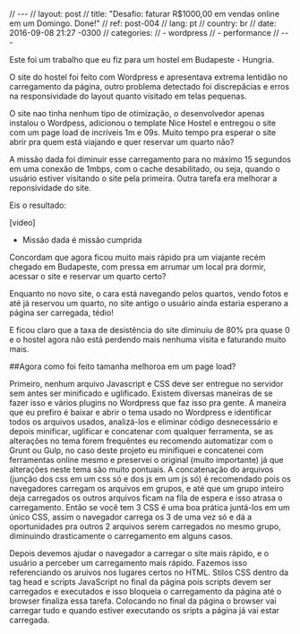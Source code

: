 // ---
// layout: post
// title:  "Desafio: faturar R$1000,00 em vendas online em um Domingo. Done!"
// ref: post-004
// lang: pt
// country: br
// date: 2016-09-08 21:27 -0300
// categories:
//     - wordpress
//     - performance
// ---

Este foi um trabalho que eu fiz para um hostel em Budapeste - Hungria.

O site do hostel foi feito com Wordpress e apresentava extrema lentidão no carregamento da página,
outro problema detectado foi discrepâcias e erros na responsividade do layout quanto visitado em telas pequenas.

O site nao tinha nenhum tipo de otimização, o desenvolvedor apenas instalou o Wordpess, adicionou o template Nice Hostel e entregou
o site com um page load de incríveis 1m e 09s. Muito tempo pra esperar o site abrir pra quem está viajando e quer
reservar um quarto não?

A missão dada foi diminuir esse carregamento para no máximo 15 segundos em uma conexão de 1mbps, com o cache desabilitado,
ou seja, quando o usuário estiver visitando o site pela primeira. Outra tarefa era melhorar a reponsividade do site.

Eis o resultado:

[video]
- Missão dada é missão cumprida

Concordam que agora ficou muito mais rápido pra um viajante recém chegado em Budapeste, com pressa
em arrumar um local pra dormir, acessar o site e reservar um quarto certo?

Enquanto no novo site, o cara está navegando pelos quartos, vendo fotos e até já reservou um quarto,
no site antigo o usuário ainda estaria esperano a página ser carregada, tédio!

E ficou claro que a taxa de desistência do site diminuiu de 80% pra quase 0 e o hostel agora
não está perdendo mais nenhuma visita e faturando muito mais.

##Agora como foi feito tamanha melhoroa em um page load?

Primeiro, nenhum arquivo Javascript e CSS deve ser entregue no servidor sem antes ser minificado e uglificado.
Existem diversas maneiras de se fazer isso e vários plugins no Wordpress que faz isso pra gente.
A maneira que eu prefiro é baixar e abrir o tema  usado no Wordpress e identificar todos os arquivos usados,
analizá-los e eliminar código desnecessário e depois minificar, uglificar e concatenar com qualquer
ferramenta, se as alterações no tema forem frequêntes eu recomendo automatizar com o Grunt ou Gulp,
no caso deste projeto eu minifiquei e concatenei com ferramentas online mesmo e preservei o original (muito importante)
já que alterações neste tema são muito pontuais. A concatenação do arquivos (junção dos css em um css só e dos js em um js só)
é recomendado pois os navegadores carregam os arquivos em grupos, e até que um grupo inteiro deja carregados
os outros arquivos ficam na fila de espera e isso atrasa o carregamento. Então se você tem 3 CSS é uma boa prática
juntá-los em um único CSS, assim o navegador carrega os 3 de uma vez só e dá a oportunidades pra outros 2 arquivos serem
carregados no mesmo grupo, diminuindo drasticamente o carregamento em alguns casos.

Depois devemos ajudar o navegador a carregar o site mais rápido, e o usuário a perceber um carregamento
mais rápido. Fazemos isso referenciando os aruivos nos lugares certos no HTML. Stilos CSS dentro da
tag head e scripts JavaScript no final da página pois scripts devem ser carregados e executados e isso
bloqueia o carregamento da página até o browser finaliza essa tarefa. Colocando no final da página
o browser vai carregar tudo e quando estiver executando os sripts a página já vai estar carregada.




